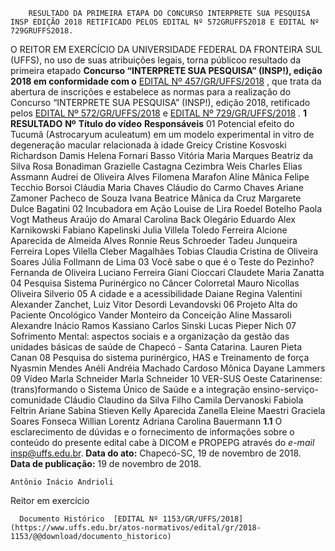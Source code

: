        RESULTADO DA PRIMEIRA ETAPA DO CONCURSO INTERPRETE SUA PESQUISA INSP EDIÇÃO 2018 RETIFICADO PELOS EDITAL Nº 572GRUFFS2018 E EDITAL Nº 729GRUFFS2018.  

 O REITOR EM EXERCÍCIO DA UNIVERSIDADE FEDERAL DA FRONTEIRA SUL (UFFS), no uso de suas atribuições legais, torna públicoo resultado da primeira etapado **Concurso “INTERPRETE SUA PESQUISA” (INSP!), edição 2018 em conformidade com o**  [EDITAL Nº 457/GR/UFFS/2018](https://www.uffs.edu.br/atos-normativos/edital/gr/2018-0457)  , que trata da abertura de inscrições e estabelece as normas para a realização do Concurso “INTERPRETE SUA PESQUISA” (INSP!), edição 2018, retificado pelos [EDITAL Nº 572/GR/UFFS/2018](https://www.uffs.edu.br/atos-normativos/edital/gr/2018-0572)  e [EDITAL Nº 729/GR/UFFS/2018](https://www.uffs.edu.br/atos-normativos/edital/gr/2018-0729)  .  **1 RESULTADO**      **Nº**    **Título do vídeo**    **Responsáveis**      01   Potencial efeito do Tucumã (Astrocaryum aculeatum) em um modelo experimental in vitro de degeneração macular relacionada à idade   Greicy Cristine Kosvoski Richardson Damis Helena Fornari Basso Vitória Maria Marques Beatriz da Silva Rosa Bonadiman Grazielle Castagna Cezimbra Weis Charles Elias Assmann Audrei de Oliveira Alves Filomena Marafon Aline Mânica Felipe Tecchio Borsoi Cláudia Maria Chaves Cláudio do Carmo Chaves Ariane Zamoner Pacheco de Souza Ivana Beatrice Mânica da Cruz Margarete Dulce Bagatini     02   Incubadora em Ação   Louise de Lira Roedel Botelho Paola Vogt Matheus Araújo do Amaral Carolina Back Olegário Eduardo Alex Karnikowski Fabiano Kapelinski Julia Villela Toledo Ferreira Alcione Aparecida de Almeida Alves Ronnie Reus Schroeder Tadeu Junqueira Ferreira Lopes Vilella Cleber Magalhães Tobias Claudia Cristina de Oliveira Soares Júlia Follmann de Lima     03   Você sabe o que é o Teste do Pezinho?   Fernanda de Oliveira Luciano Ferreira Giani Cioccari Claudete Maria Zanatta     04   Pesquisa Sistema Purinérgico no Câncer Colorretal   Mauro Nicollas Oliveira Silverio     05   A cidade e a acessibilidade   Daiane Regina Valentini Alexander Zanchet, Luiz Vitor Desordi Levandovski     06   Projeto Alta do Paciente Oncológico     Vander Monteiro da Conceição Aline Massaroli Alexandre Inácio Ramos Kassiano Carlos Sinski Lucas Pieper Nich     07   Sofrimento Mental: aspectos sociais e a organização da gestão das unidades básicas de saúde de Chapecó - Santa Catarina.   Lauren Pieta Canan     08   Pesquisa do sistema purinérgico, HAS e Treinamento de força   Nyasmin Mendes Anéli Andréia Machado Cardoso Mônica Dayane Lammers     09   Vídeo Marla Schneider   Marla Schneider     10   VER-SUS Oeste Catarinense: (trans)formando o Sistema Único de Saúde e a integração ensino-serviço-comunidade   Cláudio Claudino da Silva Filho Camila Dervanoski Fabiola Feltrin Ariane Sabina Stieven Kelly Aparecida Zanella Eleine Maestri Graciela Soares Fonseca Willian Lorentz Adriana Carolina Bauermann     **1.1** O esclarecimento de dúvidas e o fornecimento de informações sobre o conteúdo do presente edital cabe à DICOM e PROPEPG através do *e-mail* insp@uffs.edu.br.      **Data do ato:** Chapecó-SC, 19 de novembro de 2018.   
 **Data de publicação:**  19 de novembro de 2018. 

    Antônio Inácio Andrioli   
 Reitor em exercício 

      Documento Histórico  [EDITAL Nº 1153/GR/UFFS/2018](https://www.uffs.edu.br/atos-normativos/edital/gr/2018-1153/@@download/documento_historico)     
      